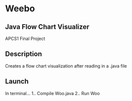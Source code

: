 # Weebo
## Java Flow Chart Visualizer
APCS1 Final Project
## Description
Creates a flow chart visualization after reading in a .java file
## Launch
In terminal...
1.. Compile Woo.java
2.. Run Woo

